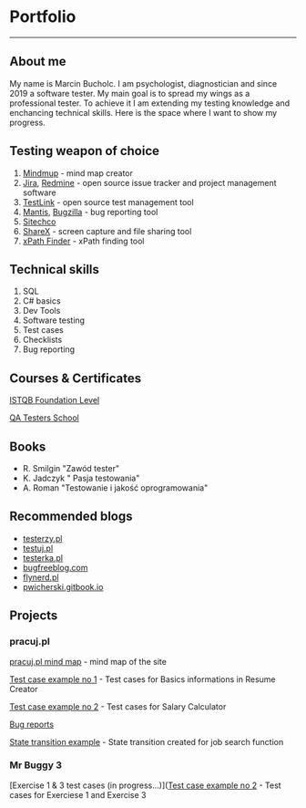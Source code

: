 # Portfolio
-----------
## About me
My name is Marcin Bucholc. I am psychologist, diagnostician and since 2019 a software tester. My main goal is to spread my wings as a professional tester. To achieve it I am extending my testing knowledge and enchancing technical skills. Here is the space where I want to show my progress.

## Testing weapon of choice
1. [Mindmup](https://www.mindmup.com/) - mind map creator
2. [Jira](https://www.atlassian.com/software/jira0), [Redmine](https://www.redmine.org/projects/redmine/wiki) - open source issue tracker and project management software
3. [TestLink](http://testlink.org/) - open source test management tool
4. [Mantis](https://www.mantisbt.org/), [Bugzilla](https://www.bugzilla.org/) - bug reporting tool
5. [Sitechco]()
6. [ShareX](https://getsharex.com/) - screen capture and file sharing tool
7. [xPath Finder](https://chrome.google.com/webstore/detail/xpath-finder/ihnknokegkbpmofmafnkoadfjkhlogph) - xPath finding tool

## Technical skills
1. SQL
2. C# basics
3. Dev Tools
4. Software testing
5. Test cases
6. Checklists
7. Bug reporting

## Courses & Certificates

[ISTQB Foundation Level](https://sjsi.org/nowy-sylabus-istqb-certyfikowany-tester-poziom-podstawowy-2018/)

[QA Testers School](https://qa-courses.com/szkola-testerow/)

## Books

* R. Smilgin "Zawód tester"
* K. Jadczyk " Pasja testowania"
* A. Roman "Testowanie i jakość oprogramowania"

## Recommended blogs

* [testerzy.pl](www.testerzy.pl)
* [testuj.pl](https://testuj.pl/blog/)
* [testerka.pl](http://testerka.pl/)
* [bugfreeblog.com](https://bugfreeblog.com/)
* [flynerd.pl](https://www.flynerd.pl/)
* [pwicherski.gitbook.io](https://pwicherski.gitbook.io/testowanie-oprogramowania/)

## Projects

### pracuj.pl

[pracuj.pl mind map](https://drive.google.com/file/d/13D-q8j7EQwQP7Hs1pCDXK8ByGU-nYBIJ/view?usp=sharing) - mind map of the site

[Test case example no 1](https://drive.google.com/file/d/1bNCd1GOd7HNieE_N9fv1X4LZJlcgi5wk/view?usp=sharing) - Test cases for Basics informations in Resume Creator

[Test case example no 2](https://drive.google.com/file/d/1u6Pt9Rwj3HD-9yL-ekci1GkvkY1jFiPO/view?usp=sharing) - Test cases for Salary Calculator

[Bug reports](https://drive.google.com/file/d/11XuiA1S0vMyTyISBLAMXfTjJ6FNp64sx/view?usp=sharing)

[State transition example](https://drive.google.com/file/d/12wux2GDbyg2C0xfurU1kFQmIFH2y39jR/view?usp=sharing) - State transition created for job search function


### Mr Buggy 3

[Exercise 1 & 3 test cases (in progress...)]([Test case example no 2](https://drive.google.com/file/d/1u6Pt9Rwj3HD-9yL-ekci1GkvkY1jFiPO/view?usp=sharing) - Test cases for Exerciese 1 and Exercise 3
